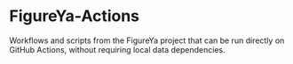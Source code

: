 # FigureYa-Actions
Workflows and scripts from the FigureYa project that can be run directly on GitHub Actions, without requiring local data dependencies.
